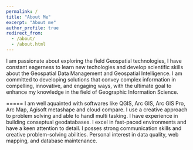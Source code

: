 ```yaml
---
permalink: /
title: "About Me"
excerpt: "About me"
author_profile: true
redirect_from: 
  - /about/
  - /about.html
---
```


I am passionate about exploring the field Geospatial technologies, I have constant eagerness to learn new techologies and develop scientific skills about the Geospatial Data Management and Geospatial Intelligence. I am committed to developing solutions that convey complex information in compelling, innovative, and engaging ways, with the ultimate goal to enhance my knowledge in the field of Geographic Information Science. 

=====
I am well aquainted with softwares like QGIS, Arc GIS, Arc GIS Pro, Arc Map, Agisoft metashape and cloud compare. I use a creative approach to problem solving and able to handl multi tasking. I have experience in building conseptual geodatabases. I excel in fast-paced environments and have a keen attention to detail. I posses strong communication skills and creative problem-solving abilities. Personal interest in data quality, web mapping, and database maintenance.

